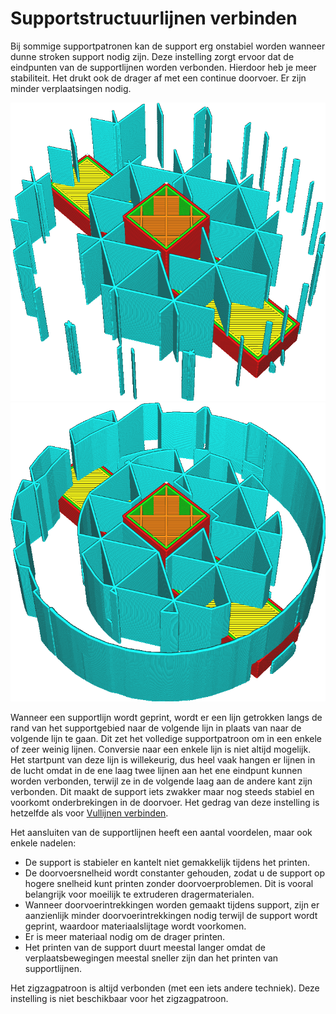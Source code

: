 Supportstructuurlijnen verbinden
====
Bij sommige supportpatronen kan de support erg onstabiel worden wanneer dunne stroken support nodig zijn. Deze instelling zorgt ervoor dat de eindpunten van de supportlijnen worden verbonden. Hierdoor heb je meer stabiliteit. Het drukt ook de drager af met een continue doorvoer. Er zijn minder verplaatsingen nodig.

<!--screenshot {
"image_path": "zig_zaggify_support_disabled.png",
"modellen": [{"script": "plug.scad"}],
"camerapositie": [71, 71, 147],
"instellingen": {
    "support_enable": waar,
    "support_pattern": "driehoeken",
    "support_wall_count": 0,
    "support_offset": 0.2,
    "zig_zaggify_support": false
},
"laag": 236,
"kleuren": 64
}-->
<!--screenshot {
"image_path": "zig_zaggify_support_enabled.png",
"modellen": [{"script": "plug.scad"}],
"camerapositie": [71, 71, 147],
"instellingen": {
    "support_enable": waar,
    "support_pattern": "driehoeken",
    "support_wall_count": 0,
    "support_offset": 0.2,
    "zig_zaggify_support": true
},
"laag": 236,
"kleuren": 64
}-->
![Verbroken supportlijnen](../../../articles/images/zig_zaggify_support_disabled.png)
![Verbonden supportlijnen](../../../articles/images/zig_zaggify_support_enabled.png)

Wanneer een supportlijn wordt geprint, wordt er een lijn getrokken langs de rand van het supportgebied naar de volgende lijn in plaats van naar de volgende lijn te gaan. Dit zet het volledige supportpatroon om in een enkele of zeer weinig lijnen. Conversie naar een enkele lijn is niet altijd mogelijk. Het startpunt van deze lijn is willekeurig, dus heel vaak hangen er lijnen in de lucht omdat in de ene laag twee lijnen aan het ene eindpunt kunnen worden verbonden, terwijl ze in de volgende laag aan de andere kant zijn verbonden. Dit maakt de support iets zwakker maar nog steeds stabiel en voorkomt onderbrekingen in de doorvoer. Het gedrag van deze instelling is hetzelfde als voor [Vullijnen verbinden](../infill/zig_zaggify_infill.md).

Het aansluiten van de supportlijnen heeft een aantal voordelen, maar ook enkele nadelen:
* De support is stabieler en kantelt niet gemakkelijk tijdens het printen.
* De doorvoersnelheid wordt constanter gehouden, zodat u de support op hogere snelheid kunt printen zonder doorvoerproblemen. Dit is vooral belangrijk voor moeilijk te extruderen dragermaterialen.
* Wanneer doorvoerintrekkingen worden gemaakt tijdens support, zijn er aanzienlijk minder  doorvoerintrekkingen nodig terwijl de support wordt geprint, waardoor materiaalslijtage wordt voorkomen.
* Er is meer materiaal nodig om de drager printen.
* Het printen van de support duurt meestal langer omdat de verplaatsbewegingen meestal sneller zijn dan het printen van supportlijnen.

Het zigzagpatroon is altijd verbonden (met een iets andere techniek). Deze instelling is niet beschikbaar voor het zigzagpatroon.
